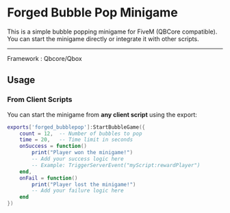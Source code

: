 # Forged Bubble Pop Minigame

This is a simple bubble popping minigame for FiveM (QBCore compatible).  
You can start the minigame directly or integrate it with other scripts.  

---

Framework : Qbcore/Qbox

## Usage

### From Client Scripts

You can start the minigame from **any client script** using the export:

```lua
exports['forged_bubblepop']:StartBubbleGame({
    count = 12,  -- Number of bubbles to pop
    time = 20,   -- Time limit in seconds
    onSuccess = function()
        print("Player won the minigame!")
        -- Add your success logic here
        -- Example: TriggerServerEvent("myScript:rewardPlayer")
    end,
    onFail = function()
        print("Player lost the minigame!")
        -- Add your failure logic here
    end
})
